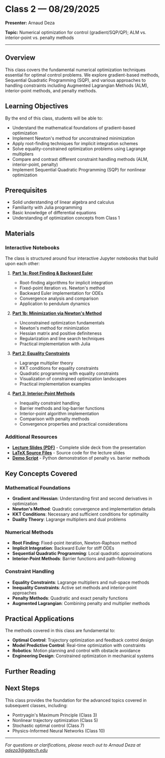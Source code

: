 # Class 2 — 08/29/2025

**Presenter:** Arnaud Deza

**Topic:** Numerical optimization for control (gradient/SQP/QP); ALM vs. interior-point vs. penalty methods

---

## Overview

This class covers the fundamental numerical optimization techniques essential for optimal control problems. We explore gradient-based methods, Sequential Quadratic Programming (SQP), and various approaches to handling constraints including Augmented Lagrangian Methods (ALM), interior-point methods, and penalty methods.

## Learning Objectives

By the end of this class, students will be able to:

- Understand the mathematical foundations of gradient-based optimization
- Implement Newton's method for unconstrained minimization
- Apply root-finding techniques for implicit integration schemes
- Solve equality-constrained optimization problems using Lagrange multipliers
- Compare and contrast different constraint handling methods (ALM, interior-point, penalty)
- Implement Sequential Quadratic Programming (SQP) for nonlinear optimization

## Prerequisites

- Solid understanding of linear algebra and calculus
- Familiarity with Julia programming
- Basic knowledge of differential equations
- Understanding of optimization concepts from Class 1

## Materials

### Interactive Notebooks

The class is structured around four interactive Jupyter notebooks that build upon each other:


1. **[Part 1a: Root Finding & Backward Euler](https://learningtooptimize.github.io/LearningToControlClass/dev/class02/part1_root_finding.html)**
   - Root-finding algorithms for implicit integration
   - Fixed-point iteration vs. Newton's method
   - Backward Euler implementation for ODEs
   - Convergence analysis and comparison
   - Application to pendulum dynamics

2. **[Part 1b: Minimization via Newton's Method](https://learningtooptimize.github.io/LearningToControlClass/dev/class02/part1_minimization.html)**
   - Unconstrained optimization fundamentals
   - Newton's method for minimization
   - Hessian matrix and positive definiteness
   - Regularization and line search techniques
   - Practical implementation with Julia

3. **[Part 2: Equality Constraints](https://learningtooptimize.github.io/LearningToControlClass/dev/class02/part2_eq_constraints.html)**
   - Lagrange multiplier theory
   - KKT conditions for equality constraints
   - Quadratic programming with equality constraints
   - Visualization of constrained optimization landscapes
   - Practical implementation examples

4. **[Part 3: Interior-Point Methods](https://learningtooptimize.github.io/LearningToControlClass/dev/class02/part3_ipm.html)**
   - Inequality constraint handling
   - Barrier methods and log-barrier functions
   - Interior-point algorithm implementation
   - Comparison with penalty methods
   - Convergence properties and practical considerations

### Additional Resources

- **[Lecture Slides (PDF)](https://learningtooptimize.github.io/LearningToControlClass/dev/class02/ISYE_8803___Lecture_2___Slides.pdf)** - Complete slide deck from the presentation
- **[LaTeX Source Files](https://learningtooptimize.github.io/LearningToControlClass/dev/class02/main.tex)** - Source code for the lecture slides
- **[Demo Script](https://learningtooptimize.github.io/LearningToControlClass/dev/class02/penalty_barrier_demo.py)** - Python demonstration of penalty vs. barrier methods

## Key Concepts Covered

### Mathematical Foundations
- **Gradient and Hessian**: Understanding first and second derivatives in optimization
- **Newton's Method**: Quadratic convergence and implementation details
- **KKT Conditions**: Necessary and sufficient conditions for optimality
- **Duality Theory**: Lagrange multipliers and dual problems

### Numerical Methods
- **Root Finding**: Fixed-point iteration, Newton-Raphson method
- **Implicit Integration**: Backward Euler for stiff ODEs
- **Sequential Quadratic Programming**: Local quadratic approximations
- **Interior-Point Methods**: Barrier functions and path-following

### Constraint Handling
- **Equality Constraints**: Lagrange multipliers and null-space methods
- **Inequality Constraints**: Active set methods and interior-point approaches
- **Penalty Methods**: Quadratic and exact penalty functions
- **Augmented Lagrangian**: Combining penalty and multiplier methods

## Practical Applications

The methods covered in this class are fundamental to:
- **Optimal Control**: Trajectory optimization and feedback control design
- **Model Predictive Control**: Real-time optimization with constraints
- **Robotics**: Motion planning and control with obstacle avoidance
- **Engineering Design**: Constrained optimization in mechanical systems

## Further Reading

## Next Steps

This class provides the foundation for the advanced topics covered in subsequent classes, including:
- Pontryagin's Maximum Principle (Class 3)
- Nonlinear trajectory optimization (Class 5)
- Stochastic optimal control (Class 7)
- Physics-Informed Neural Networks (Class 10)

---

*For questions or clarifications, please reach out to Arnaud Deza at adeza3@gatech.edu*
